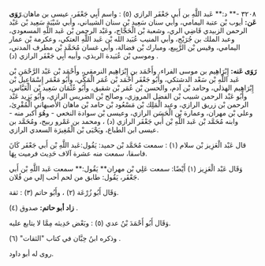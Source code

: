 ٣٢٠٨ -** د:** عَبد اللَّهِ بن أَبي جَعْفَر الرازي (٥) : واسم أَبِي جَعْفَر، عيسى بن ماهان.**رَوَى عَن:** أيوب بْن عتبة اليمامي، وأبي سنان سَعِيد بْن سنان الشيباني، وأبي شَيْبَة سَعِيد بْن عَبْد الرحمن الزبيدي قَاضِي الري، وشعبة بْن الْحَجَّاج، وعَبْد الرحمن بْن عَبد اللَّهِ المسعودي، وعبد الملك بن جُرَيْج، وأبي المنيب عُبَيد الله بْن عَبد اللَّهِ العتكي، وعكرمة بْن عمار اليمامي، وقيس بْن الرَّبِيع، ومبارك بْن فضالة، وأبي غسان مُحَمَّد بْن مطرف المدني، وموسى بْن عُبَيدة الربذي، وأبيه أَبِي جَعْفَر الرازي (د) .

**رَوَى عَنه:** إِبْرَاهِيم بن موسى الفراء، وأَحْمَد بن إِبْرَاهِيم النرمقي، وأَحْمَد بْن عَبْد الرَّحْمَنِ بْن عَبد اللَّهِ بْن سَعْد الدشتكي، وأَبُو جَعْفَر أَحْمَد بْن عُمَر الْمَكِّي، وأَبُو مَعْمَر إِسْمَاعِيل بْن إِبْرَاهِيم الهذلي، وحامد بْن آدم، والحسن بْن عُمَر بْن شقيق، وأَبُو عُثْمَان سَعِيد بْن الْعَبَّاس، وأَبُو عَبْد الرحمن شبيب بْن الفضل المروزي، وصالح بْن الضريس الرازي، وأَبُو يَزِيد عَبْد الرحمن بْن زريق الرازي، وعبد الْمَلِك بْن مَسْعُود بْن حامد بْن ماهان الأصبهاني الْمُقْرِئ، وعلي بْن مهران، وعمارة بْن الْحَسَن الرازي، وعيسى بْن سوادة النخعي - وهُوَ أكبر منه - وابنه مُحَمَّد بْن عَبد اللَّهِ بْن أَبي جَعْفَر الرازي (د) ، ومحمد بن عَمْرو ربيح، ومُحَمَّد بن عيسى ابن الطباع، ويَحْيَى بْن الْمُغِيرَة السعدي الرازي.

قال عَبْد الْعَزِيز بْن سلام (١) : سمعت مُحَمَّد بْن حميد: يَقُول:عَبد اللَّهِ بْن أَبي جَعْفَر كَانَ فاسقا، سمعت منه عشرة آلاف حَدِيث فرميت بِهَا.

وَقَال عَبْد الْعَزِيز (١) أَيْضًا: سمعت عَلِي بْن مهران** يَقُول:** سمعت عَبد اللَّهِ بْن أَبي جَعْفَر، يَقُول: طابق من لحم أحب إلي من فُلان.

وَقَال أَبُو زُرْعَة (٢) ، وأَبُو حاتم (٣) : ثقة.

**زاد أبو حاتم:** صدوق (٤) .

وَقَال أَبُو أَحْمَدَ بْنُ عدي (٥) : وبَعْض حَدِيثه مِمَّا لا يتابع عليه.

وذكره ابنُ حِبَّان في كتاب "الثقات" (٦) .

روى له أبو داود.